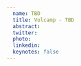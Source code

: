 ```yaml
---
  name: TBD
  title: Volcamp - TBD
  abstract: 
  twitter: 
  photo: 
  linkedin: 
  keynotes: false
---
```

